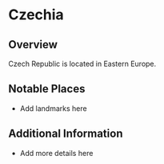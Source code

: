 # Czechia
## Overview
Czech Republic is located in Eastern Europe.

## Notable Places
- Add landmarks here

## Additional Information
- Add more details here

